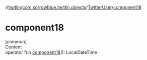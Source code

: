 //[twitlin](../../index.md)/[com.sorrowblue.twitlin.objects](../index.md)/[TwitterUser](index.md)/[component18](component18.md)



# component18  
[common]  
Content  
operator fun [component18](component18.md)(): LocalDateTime  



